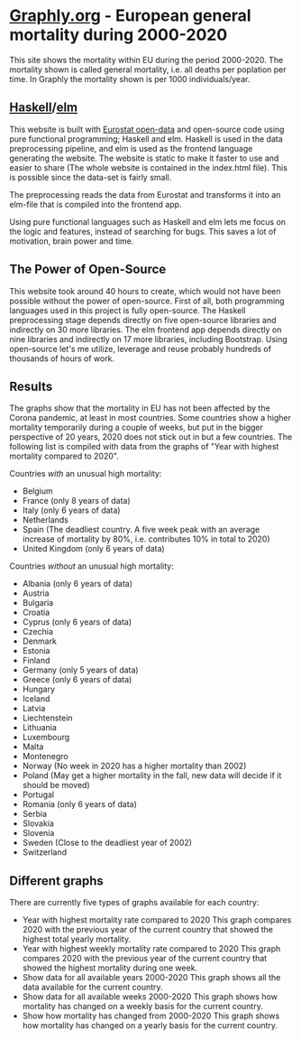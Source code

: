 # [Graphly.org](http://www.graphly.org/) - European general mortality during 2000-2020
This site shows the mortality within EU during the period 2000-2020. The mortality shown is called general mortality, i.e. all deaths per poplation per time. In Graphly the mortality shown is per 1000 individuals/year.

## [Haskell](https://www.haskell.org/)/[elm](https://elm-lang.org/)
This website is built with [Eurostat open-data](https://appsso.eurostat.ec.europa.eu/nui/show.do?dataset=demo_r_mweek3&lang=en) and open-source code using pure functional programming; Haskell and elm. Haskell is used in the data preprocessing pipeline, and elm is used as the frontend language generating the website. The website is static to make it faster to use and easier to share (The whole website is contained in the index.html file). This is possible since the data-set is fairly small.

The preprocessing reads the data from Eurostat and transforms it into an elm-file that is compiled into the frontend app.

Using pure functional languages such as Haskell and elm lets me focus on the logic and features, instead of searching for bugs. This saves a lot of motivation, brain power and time.

## The Power of Open-Source
This website took around 40 hours to create, which would not have been possible without the power of open-source. First of all, both programming languages used in this project is fully open-source. The Haskell preprocessing stage depends directly on five open-source libraries and indirectly on 30 more libraries. The elm frontend app depends directly on nine libraries and indirectly on 17 more libraries, including Bootstrap. Using open-source let's me utilize, leverage and reuse probably hundreds of thousands of hours of work.

## Results
The graphs show that the mortality in EU has not been affected by the Corona pandemic, at least in most countries. Some countries show a higher mortality temporarily during a couple of weeks, but put in the bigger perspective of 20 years, 2020 does not stick out in but a few countries. The following list is compiled with data from the graphs of "Year with highest mortality compared to 2020".

Countries *with* an unusual high mortality:
- Belgium
- France (only 8 years of data)
- Italy (only 6 years of data)
- Netherlands
- Spain (The deadliest country. A five week peak with an average increase of mortality by 80%, i.e. contributes 10% in total to 2020)
- United Kingdom (only 6 years of data)

Countries *without* an unusual high mortality:
- Albania (only 6 years of data)
- Austria
- Bulgaria
- Croatia
- Cyprus (only 6 years of data)
- Czechia
- Denmark
- Estonia
- Finland
- Germany (only 5 years of data)
- Greece (only 6 years of data)
- Hungary
- Iceland
- Latvia
- Liechtenstein
- Lithuania
- Luxembourg
- Malta
- Montenegro
- Norway (No week in 2020 has a higher mortality than 2002)
- Poland (May get a higher mortality in the fall, new data will decide if it should be moved)
- Portugal
- Romania (only 6 years of data)
- Serbia
- Slovakia
- Slovenia
- Sweden (Close to the deadliest year of 2002)
- Switzerland

## Different graphs
There are currently five types of graphs available for each country:

- Year with highest mortality rate compared to 2020
  This graph compares 2020 with the previous year of the current country that showed the highest total yearly mortality.
- Year with highest weekly mortality rate compared to 2020
  This graph compares 2020 with the previous year of the current country that showed the highest mortality during one week.
- Show data for all available years 2000-2020
  This graph shows all the data available for the current country.
- Show data for all available weeks 2000-2020
  This graph shows how mortality has changed on a weekly basis for the current country.
- Show how mortality has changed from 2000-2020
  This graph shows how mortality has changed on a yearly basis for the current country.
